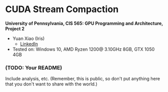 CUDA Stream Compaction
======================

**University of Pennsylvania, CIS 565: GPU Programming and Architecture, Project 2**

* Yuan Xiao (Iris)
  - [LinkedIn](https://www.linkedin.com/in/yuan-xiao-iris97/)
* Tested on:  Windows 10, AMD Ryzen 1200@ 3.10GHz 8GB, GTX 1050 4GB

### (TODO: Your README)

Include analysis, etc. (Remember, this is public, so don't put
anything here that you don't want to share with the world.)

